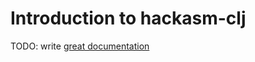 # Introduction to hackasm-clj

TODO: write [great documentation](http://jacobian.org/writing/what-to-write/)
